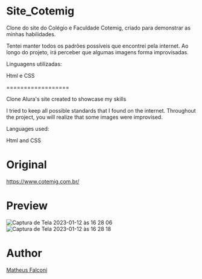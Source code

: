 # Site_Cotemig

Clone do site do Colégio e Faculdade Cotemig, criado para demonstrar as minhas habilidades.

Tentei manter todos os padrões possíveis que encontrei pela internet. Ao longo do projeto, irá perceber que algumas imagens forma improvisadas.

Linguagens utilizadas:

Html e CSS

==================

Clone Alura's site created to showcase my skills

I tried to keep all possible standards that I found on the internet. Throughout the project, you will realize that some images were improvised.

Languages used:

Html and CSS

# Original

https://www.cotemig.com.br/

# Preview

![Captura de Tela 2023-01-12 às 16 28 06](https://user-images.githubusercontent.com/33550514/212162595-eba1704e-4151-4b31-8e36-17f5f3f34f1d.png)
![Captura de Tela 2023-01-12 às 16 28 18](https://user-images.githubusercontent.com/33550514/212162627-07a10a83-52c0-41b1-9df4-955b31f2c13b.png)

# Author

<a href="https://github.com/matheuspfalconi">Matheus Falconi</a>
